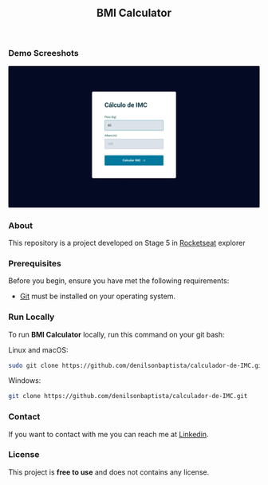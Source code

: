 <div align="center">
  
  <h2 align="center">BMI Calculator</h2>

</div>

<br/>

### Demo Screeshots

![BMI Calculator](.github/preview.png "Desktop Demo")

### About

This repository is a project developed on Stage 5 in [Rocketseat](https://github.com/Rocketseat) explorer

### Prerequisites

Before you begin, ensure you have met the following requirements:

- [Git](https://git-scm.com/downloads "Download Git") must be installed on your operating system.

### Run Locally

To run **BMI Calculator** locally, run this command on your git bash:

Linux and macOS:

```bash
sudo git clone https://github.com/denilsonbaptista/calculador-de-IMC.git
```

Windows:

```bash
git clone https://github.com/denilsonbaptista/calculador-de-IMC.git
```

### Contact

If you want to contact with me you can reach me at [Linkedin](https://www.linkedin.com/in/denilsonbaptista/).

### License

This project is **free to use** and does not contains any license.

